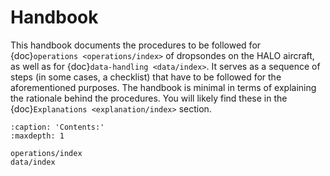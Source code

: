 # Handbook

This handbook documents the procedures to be followed for {doc}`operations <operations/index>` of dropsondes on the HALO aircraft, as well as for {doc}`data-handling <data/index>`. It serves as a sequence of steps (in some cases, a checklist) that have to be followed for the aforementioned purposes. The handbook is minimal in terms of explaining the rationale behind the procedures. You will likely find these in the {doc}`Explanations <explanation/index>` section.

```{toctree}
:caption: 'Contents:'
:maxdepth: 1

operations/index
data/index
```